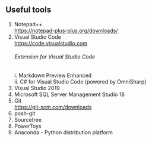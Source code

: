 ## Useful tools
1. Notepad++ \
    https://notepad-plus-plus.org/downloads/
2. Visual Studio Code \
    https://code.visualstudio.com
    ###### Extension for Visual Studio Code
    i. Markdown Preview Enhanced \
    ii. C# for Visual Studio Code (powered by OmniSharp)
3. Visual Studio 2019
4. Microsoft SQL Server Management Studio 18
4. Git \
    https://git-scm.com/downloads
5. posh-git
6. Sourcetree
7. PowerToys
8. Anaconda - Python distribution platform
